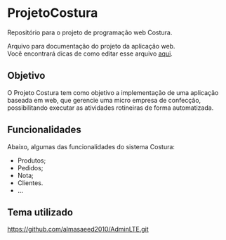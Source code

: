 # ProjetoCostura

Repositório para o projeto de programação web Costura.

Arquivo para documentação do projeto da aplicação web.</br>
Você encontrará dicas de como editar esse arquivo [aqui](http://blog.da2k.com.br/2015/02/08/aprenda-markdown/).

## Objetivo

O Projeto Costura tem como objetivo a implementação de uma aplicação baseada em web, que gerencie uma micro empresa de confecção, possibilitando executar as atividades rotineiras de forma automatizada.

## Funcionalidades

Abaixo, algumas das funcionalidades do sistema Costura:

- Produtos;
- Pedidos;
- Nota;
- Clientes.
- ...

## Tema utilizado
https://github.com/almasaeed2010/AdminLTE.git
